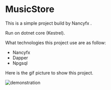 # MusicStore

This is a simple project build by Nancyfx .

Run on dotnet core (Kestrel).

What technologies this project use are as follow:

- Nancyfx
- Dapper
- Npgsql

Here is the gif picture to show this project.

![demonstration](https://raw.githubusercontent.com/hwqdt/NancyMusicStore/master/demonstration.gif)
